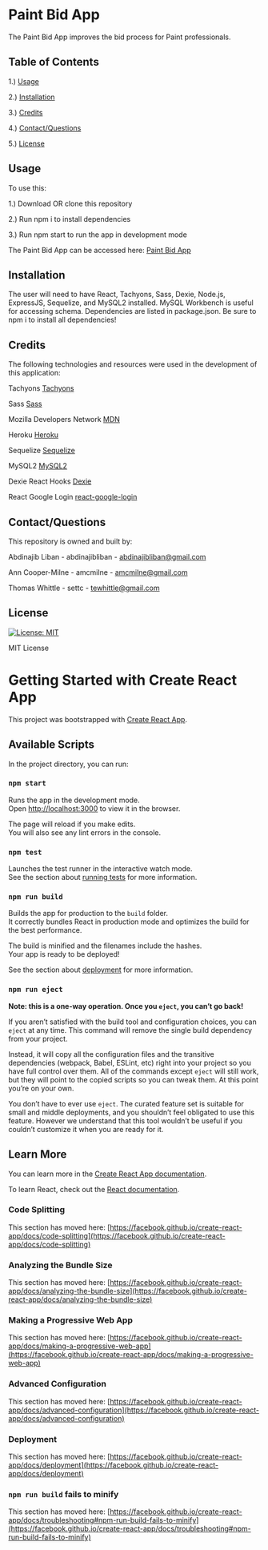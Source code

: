 # Paint Bid App

The Paint Bid App improves the bid process for Paint professionals.

## Table of Contents
1.) [Usage](#usage)

2.) [Installation](#installation)

3.) [Credits](#credits)

4.) [Contact/Questions](#contact/questions)

5.) [License](#license)

## Usage

To use this:

1.) Download OR clone this repository

2.) Run npm i to install dependencies

3.) Run npm start to run the app in development mode

The Paint Bid App can be accessed here:
[Paint Bid App](https://painter-bid-app.herokuapp.com)

## Installation

The user will need to have React, Tachyons, Sass, Dexie, Node.js, ExpressJS, Sequelize, and MySQL2 installed. MySQL Workbench is useful for accessing schema. Dependencies are listed in package.json. Be sure to npm i to install all dependencies!

## Credits

The following technologies and resources were used in the development of this application:

Tachyons [Tachyons](https://tachyons.io)

Sass [Sass](https://sass-lang.com)

Mozilla Developers Network [MDN](https://developer.mozilla.org/en-US/)

Heroku [Heroku](https://www.heroku.com)

Sequelize [Sequelize](https://sequelize.org)

MySQL2 [MySQL2](https://www.npmjs.com/package/mysql2)

Dexie React Hooks [Dexie](https://dexie.org/docs/libs/dexie-react-hooks)

React Google Login [react-google-login](https://www.npmjs.com/package/react-google-login)

## Contact/Questions

This repository is owned and built by:

Abdinajib Liban - abdinajibliban - abdinajibliban@gmail.com

Ann Cooper-Milne - amcmilne - amcmilne@gmail.com

Thomas Whittle - settc - tewhittle@gmail.com

## License
[![License: MIT](https://img.shields.io/badge/License-MIT-yellow.svg)](https://opensource.org/licenses/MIT) 

MIT License

# Getting Started with Create React App

This project was bootstrapped with [Create React App](https://github.com/facebook/create-react-app).

## Available Scripts

In the project directory, you can run:

### `npm start`

Runs the app in the development mode.\
Open [http://localhost:3000](http://localhost:3000) to view it in the browser.

The page will reload if you make edits.\
You will also see any lint errors in the console.

### `npm test`

Launches the test runner in the interactive watch mode.\
See the section about [running tests](https://facebook.github.io/create-react-app/docs/running-tests) for more information.

### `npm run build`

Builds the app for production to the `build` folder.\
It correctly bundles React in production mode and optimizes the build for the best performance.

The build is minified and the filenames include the hashes.\
Your app is ready to be deployed!

See the section about [deployment](https://facebook.github.io/create-react-app/docs/deployment) for more information.

### `npm run eject`

**Note: this is a one-way operation. Once you `eject`, you can’t go back!**

If you aren’t satisfied with the build tool and configuration choices, you can `eject` at any time. This command will remove the single build dependency from your project.

Instead, it will copy all the configuration files and the transitive dependencies (webpack, Babel, ESLint, etc) right into your project so you have full control over them. All of the commands except `eject` will still work, but they will point to the copied scripts so you can tweak them. At this point you’re on your own.

You don’t have to ever use `eject`. The curated feature set is suitable for small and middle deployments, and you shouldn’t feel obligated to use this feature. However we understand that this tool wouldn’t be useful if you couldn’t customize it when you are ready for it.

## Learn More

You can learn more in the [Create React App documentation](https://facebook.github.io/create-react-app/docs/getting-started).

To learn React, check out the [React documentation](https://reactjs.org/).

### Code Splitting

This section has moved here: [https://facebook.github.io/create-react-app/docs/code-splitting](https://facebook.github.io/create-react-app/docs/code-splitting)

### Analyzing the Bundle Size

This section has moved here: [https://facebook.github.io/create-react-app/docs/analyzing-the-bundle-size](https://facebook.github.io/create-react-app/docs/analyzing-the-bundle-size)

### Making a Progressive Web App

This section has moved here: [https://facebook.github.io/create-react-app/docs/making-a-progressive-web-app](https://facebook.github.io/create-react-app/docs/making-a-progressive-web-app)

### Advanced Configuration

This section has moved here: [https://facebook.github.io/create-react-app/docs/advanced-configuration](https://facebook.github.io/create-react-app/docs/advanced-configuration)

### Deployment

This section has moved here: [https://facebook.github.io/create-react-app/docs/deployment](https://facebook.github.io/create-react-app/docs/deployment)

### `npm run build` fails to minify

This section has moved here: [https://facebook.github.io/create-react-app/docs/troubleshooting#npm-run-build-fails-to-minify](https://facebook.github.io/create-react-app/docs/troubleshooting#npm-run-build-fails-to-minify)
